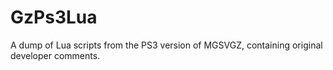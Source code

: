 # GzPs3Lua
 A dump of Lua scripts from the PS3 version of MGSVGZ, containing original developer comments.
